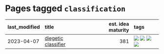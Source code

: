 # Pages tagged `classification`

|last_modified|title|est. idea maturity|tags
|:---|:---|---:|:---|
|2023-04-07|[diegetic classifier](../diegetic-classifier.md)|381|[![](https://img.shields.io/badge/tag-audio-4ed36d)](../tags/audio.md) [![](https://img.shields.io/badge/tag-classification-e127da)](../tags/classification.md) [![](https://img.shields.io/badge/tag-experimental-e839f4)](../tags/experimental.md) [![](https://img.shields.io/badge/tag-text2audio-c9145c)](../tags/text2audio.md)|